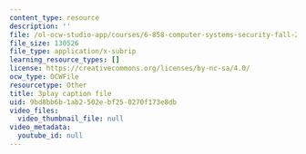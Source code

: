 ```yaml
---
content_type: resource
description: ''
file: /ol-ocw-studio-app/courses/6-858-computer-systems-security-fall-2014/9bd8bb6b1ab2502ebf250270f173e8db_WlmKwIe9z1Q.vtt
file_size: 130526
file_type: application/x-subrip
learning_resource_types: []
license: https://creativecommons.org/licenses/by-nc-sa/4.0/
ocw_type: OCWFile
resourcetype: Other
title: 3play caption file
uid: 9bd8bb6b-1ab2-502e-bf25-0270f173e8db
video_files:
  video_thumbnail_file: null
video_metadata:
  youtube_id: null
---
```


